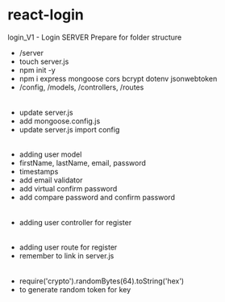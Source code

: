 # react-login
login_V1 - Login SERVER
Prepare for folder structure
- /server
- touch server.js
- npm init -y
- npm i express mongoose cors bcrypt dotenv jsonwebtoken
- /config, /models, /controllers, /routes
######
- update server.js
- add mongoose.config.js
- update server.js import config
######
- adding user model
- firstName, lastName, email, password
- timestamps
- add email validator
- add virtual confirm password
- add compare password and confirm password
######
- adding user controller for register
######
- adding user route for register
- remember to link in server.js
######
- require('crypto').randomBytes(64).toString('hex')
- to generate random token for key